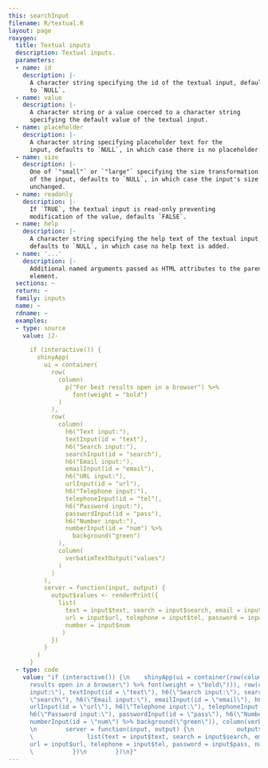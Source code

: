```yaml
---
this: searchInput
filename: R/textual.R
layout: page
roxygen:
  title: Textual inputs
  description: Textual inputs.
  parameters:
  - name: id
    description: |-
      A character string specifying the id of the textual input, defaults
      to `NULL`.
  - name: value
    description: |-
      A character string or a value coerced to a character string
      specifying the default value of the textual input.
  - name: placeholder
    description: |-
      A character string specifying placeholder text for the
      input, defaults to `NULL`, in which case there is no placeholder text.
  - name: size
    description: |-
      One of `"small"` or `"large"` specifying the size transformation
      of the input, defaults to `NULL`, in which case the input's size is
      unchanged.
  - name: readonly
    description: |-
      If `TRUE`, the textual input is read-only preventing
      modification of the value, defaults `FALSE`.
  - name: help
    description: |-
      A character string specifying the help text of the textual input,
      defaults to `NULL`, in which case no help text is added.
  - name: '...'
    description: |-
      Additional named arguments passed as HTML attributes to the parent
      element.
  sections: ~
  return: ~
  family: inputs
  name: ~
  rdname: ~
  examples:
  - type: source
    value: |2-

      if (interactive()) {
        shinyApp(
          ui = container(
            row(
              column(
                p("For best results open in a browser") %>%
                  font(weight = "bold")
              )
            ),
            row(
              column(
                h6("Text input:"),
                textInput(id = "text"),
                h6("Search input:"),
                searchInput(id = "search"),
                h6("Email input:"),
                emailInput(id = "email"),
                h6("URL input:"),
                urlInput(id = "url"),
                h6("Telephone input:"),
                telephoneInput(id = "tel"),
                h6("Password input:"),
                passwordInput(id = "pass"),
                h6("Number input:"),
                numberInput(id = "num") %>%
                  background("green")
              ),
              column(
                verbatimTextOutput("values")
              )
            )
          ),
          server = function(input, output) {
            output$values <- renderPrint({
              list(
                text = input$text, search = input$search, email = input$email,
                url = input$url, telephone = input$tel, password = input$pass,
                number = input$num
               )
            })
          }
        )
      }
  - type: code
    value: "if (interactive()) {\n    shinyApp(ui = container(row(column(p(\"For best
      results open in a browser\") %>% font(weight = \"bold\"))), row(column(h6(\"Text
      input:\"), textInput(id = \"text\"), h6(\"Search input:\"), searchInput(id =
      \"search\"), h6(\"Email input:\"), emailInput(id = \"email\"), h6(\"URL input:\"),
      urlInput(id = \"url\"), h6(\"Telephone input:\"), telephoneInput(id = \"tel\"),
      h6(\"Password input:\"), passwordInput(id = \"pass\"), h6(\"Number input:\"),
      numberInput(id = \"num\") %>% background(\"green\")), column(verbatimTextOutput(\"values\")))),
      \n        server = function(input, output) {\n            output$values <- renderPrint({\n
      \               list(text = input$text, search = input$search, email = input$email,
      url = input$url, telephone = input$tel, password = input$pass, number = input$num)\n
      \           })\n        })\n}"
---
```

